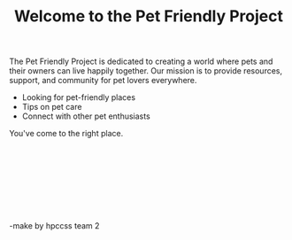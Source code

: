 <!DOCTYPE html>
<html lang="en">
<head>
</head>
<body>
    <header>
        <h1>Welcome to the Pet Friendly Project</h1>
    </header>
    <section>
        <p>
            The Pet Friendly Project is dedicated to creating a world where pets and their owners can live happily together. 
            Our mission is to provide resources, support, and community for pet lovers everywhere. 
        </p>
        <ul>
            <li>Looking for pet-friendly places</li>
            <li>Tips on pet care</li>
            <li>Connect with other pet enthusiasts</li>
        </ul>
        <p>
            You've come to the right place.
        </p>
    </section>
        <br>
        <br>
        <br>
        <br>
        <br>
        <br>
        <br>
        <br>
        -make by hpccss team 2 
</body>
</html>
